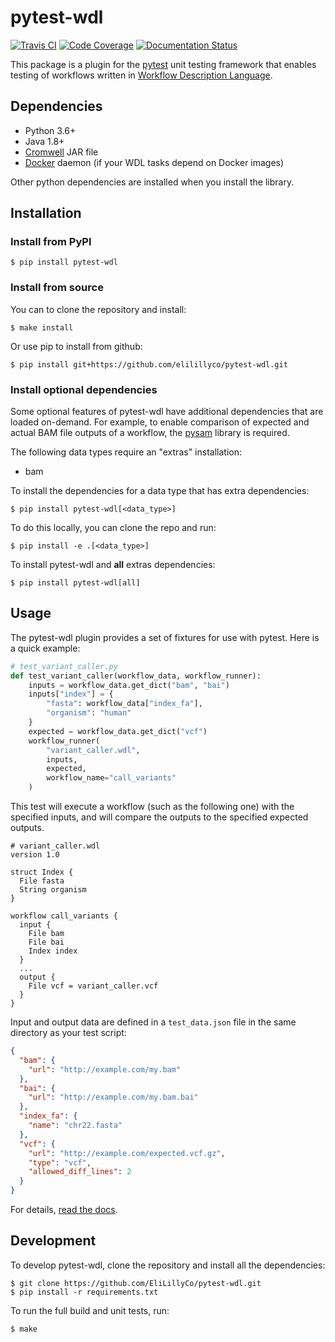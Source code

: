 # pytest-wdl

[![Travis CI](https://travis-ci.com/EliLillyCo/pytest-wdl.svg?branch=master)](https://travis-ci.com/EliLillyCo/pytest-wdl)
[![Code Coverage](https://codecov.io/gh/elilillyco/pytest-wdl/branch/master/graph/badge.svg)](https://codecov.io/gh/elilillyco/pytest-wdl)
[![Documentation Status](https://readthedocs.org/projects/pytest-wdl/badge/?version=latest)](https://pytest-wdl.readthedocs.io/en/latest/?badge=latest)

This package is a plugin for the [pytest](https://docs.pytest.org/en/latest/) unit testing framework that enables testing of workflows written in [Workflow Description Language](https://github.com/openwdl).

## Dependencies

* Python 3.6+
* Java 1.8+
* [Cromwell](https://github.com/broadinstitute/cromwell/releases/tag/38) JAR file
* [Docker](https://www.docker.com/get-started) daemon (if your WDL tasks depend on Docker images)

Other python dependencies are installed when you install the library.

## Installation

### Install from PyPI

```commandline
$ pip install pytest-wdl
```

### Install from source

You can to clone the repository and install:

```
$ make install
```

Or use pip to install from github:

```commandline
$ pip install git+https://github.com/elilillyco/pytest-wdl.git
```

### Install optional dependencies

Some optional features of pytest-wdl have additional dependencies that are loaded on-demand. For example, to enable comparison of expected and actual BAM file outputs of a workflow, the [pysam](https://pysam.readthedocs.io/) library is required.

The following data types require an "extras" installation:

- bam

To install the dependencies for a data type that has extra dependencies:

```
$ pip install pytest-wdl[<data_type>]
```

To do this locally, you can clone the repo and run:

```commandline
$ pip install -e .[<data_type>]
```

To install pytest-wdl and **all** extras dependencies:

```
$ pip install pytest-wdl[all]
```

## Usage

The pytest-wdl plugin provides a set of fixtures for use with pytest. Here is a quick example:

```python
# test_variant_caller.py
def test_variant_caller(workflow_data, workflow_runner):
    inputs = workflow_data.get_dict("bam", "bai")
    inputs["index"] = {
        "fasta": workflow_data["index_fa"],
        "organism": "human"
    }
    expected = workflow_data.get_dict("vcf")
    workflow_runner(
        "variant_caller.wdl",
        inputs,
        expected,
        workflow_name="call_variants"
    )
```

This test will execute a workflow (such as the following one) with the specified inputs, and will compare the outputs to the specified expected outputs.

```wdl
# variant_caller.wdl
version 1.0

struct Index {
  File fasta
  String organism
}

workflow call_variants {
  input {
    File bam
    File bai
    Index index
  }
  ...
  output {
    File vcf = variant_caller.vcf
  }
}
```

Input and output data are defined in a `test_data.json` file in the same directory as your test script:

```json
{
  "bam": {
    "url": "http://example.com/my.bam"
  },
  "bai": {
    "url": "http://example.com/my.bam.bai"
  },
  "index_fa": {
    "name": "chr22.fasta"
  },
  "vcf": {
    "url": "http://example.com/expected.vcf.gz",
    "type": "vcf",
    "allowed_diff_lines": 2
  }
}
```

For details, [read the docs](https://pytest-wdl.readthedocs.io).

## Development

To develop pytest-wdl, clone the repository and install all the dependencies:

```commandline
$ git clone https://github.com/EliLillyCo/pytest-wdl.git
$ pip install -r requirements.txt
```

To run the full build and unit tests, run:

```commandline
$ make
```
